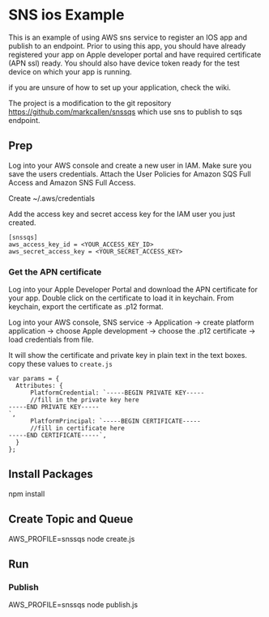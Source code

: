 # SNS ios Example

This is an example of using AWS sns service to register an IOS app and publish to an endpoint. Prior to using this app, you should have already registered your app on Apple developer portal and have required certificate (APN ssl) ready. You should also have device token ready for the test device on which your app is running.

if you are unsure of how to set up your application, check the wiki.

The project is a modification to the git repository https://github.com/markcallen/snssqs which use sns to publish to sqs endpoint.

## Prep
Log into your AWS console and create a new user in IAM. Make sure you save the users credentials.
Attach the User Policies for Amazon SQS Full Access and Amazon SNS Full Access.  

Create ~/.aws/credentials

Add the access key and secret access key for the IAM user you just created.
```
[snssqs]
aws_access_key_id = <YOUR_ACCESS_KEY_ID>
aws_secret_access_key = <YOUR_SECRET_ACCESS_KEY>
```

### Get the APN certificate
Log into your Apple Developer Portal and download the APN certificate for your app. Double click on the certificate to load it in keychain. From keychain, export the certificate as .p12 format.

Log into your AWS console, SNS service -> Application -> create platform application -> choose Apple development -> choose the .p12 certificate -> load credentials from file.

It will show the certificate and private key in plain text in the text boxes. copy these values to `create.js`
```
var params = {
  Attributes: {
      PlatformCredential: `-----BEGIN PRIVATE KEY-----
      //fill in the private key here
-----END PRIVATE KEY-----
`,
      PlatformPrincipal: `-----BEGIN CERTIFICATE-----
      //fill in certificate here
-----END CERTIFICATE-----`,
  }
};
```



## Install Packages

npm install

## Create Topic and Queue

AWS_PROFILE=snssqs node create.js

## Run

### Publish
AWS_PROFILE=snssqs node publish.js
